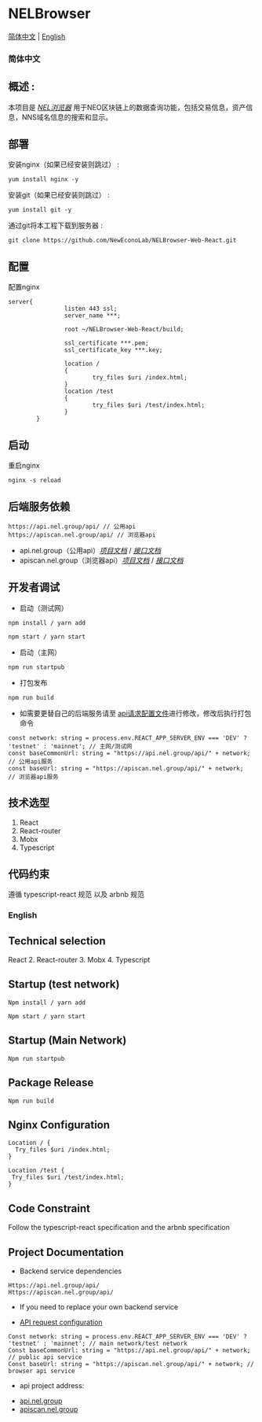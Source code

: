 # NELBrowser
[简体中文](#zh) |    [English](#en) 

### <a name="zh">简体中文</a>
## 概述 :
本项目是 _[NEL浏览器](https://scan.nel.group/)_ 用于NEO区块链上的数据查询功能，包括交易信息，资产信息，NNS域名信息的搜索和显示。

## 部署
安装nginx（如果已经安装则跳过） :
```
yum install nginx -y
```

安装git（如果已经安装则跳过） :
```
yum install git -y
```
通过git将本工程下载到服务器 :
```
git clone https://github.com/NewEconoLab/NELBrowser-Web-React.git
```

## 配置
配置nginx
```
server{
                listen 443 ssl;
                server_name ***;

                root ~/NELBrowser-Web-React/build;

                ssl_certificate ***.pem;
                ssl_certificate_key ***.key;

                location /
                {
                        try_files $uri /index.html;
                }
                location /test
                {
                        try_files $uri /test/index.html;
                }
        }
```

## 启动
重启nginx
```
nginx -s reload
```

## 后端服务依赖

```shell
https://api.nel.group/api/ // 公用api
https://apiscan.nel.group/api/ // 浏览器api
```
* api.nel.group（公用api）_[项目文档](https://github.com/NewEconoLab/NEO_Block_API/blob/master/README.md)_ / _[接口文档](http://www.xiaoyaoji.cn/doc/1IoeLt6k57)_
* apiscan.nel.group（浏览器api）_[项目文档](https://github.com/NewEconoLab/NEL_Scan_API/blob/master/README.md)_ / _[接口文档](http://www.xiaoyaoji.cn/doc/2veptPpn9o/edit)_

## 开发者调试

* 启动（测试网）

```shell
npm install / yarn add
```

```shell
npm start / yarn start
```
* 启动（主网）
```shell
npm run startpub
```
* 打包发布
```shell
npm run build
```
* 如需要更替自己的后端服务请至 [api请求配置文件](https://github.com/NewEconoLab/NELBrowser-Web-React/blob/master/src/utils/request.ts)进行修改，修改后执行打包命令
```shell
const network: string = process.env.REACT_APP_SERVER_ENV === 'DEV' ? 'testnet' : 'mainnet'; // 主网/测试网
const baseCommonUrl: string = "https://api.nel.group/api/" + network; // 公用api服务
const baseUrl: string = "https://apiscan.nel.group/api/" + network;   // 浏览器api服务
```

## 技术选型
1. React
2. React-router
3. Mobx
4. Typescript

## 代码约束

遵循 typescript-react 规范 以及 arbnb 规范

### <a name="en">English</a>
## Technical selection
React
2. React-router
3. Mobx
4. Typescript

## Startup (test network)

```shell
Npm install / yarn add
```

```shell
Npm start / yarn start
```
## Startup (Main Network)
```shell
Npm run startpub
```
## Package Release
```shell
Npm run build
```

## Nginx Configuration
```shell
Location / {
  Try_files $uri /index.html;
}

Location /test {
 Try_files $uri /test/index.html;
}
```

## Code Constraint

Follow the typescript-react specification and the arbnb specification

## Project Documentation

* Backend service dependencies
```shell
Https://api.nel.group/api/
Https://apiscan.nel.group/api/
```

* If you need to replace your own backend service
- [API request configuration](https://github.com/NewEconoLab/NELBrowser-Web-React/blob/master/src/utils/request.ts)
```shell
Const network: string = process.env.REACT_APP_SERVER_ENV === 'DEV' ? 'testnet' : 'mainnet'; // main network/test network
Const baseCommonUrl: string = "https://api.nel.group/api/" + network; // public api service
Const baseUrl: string = "https://apiscan.nel.group/api/" + network; // browser api service
```
* api project address:
- [api.nel.group](https://github.com/NewEconoLab/NEO_Block_API/blob/master/README.md)
- [apiscan.nel.group](https://github.com/NewEconoLab/NEL_Scan_API/blob/master/README.md)
